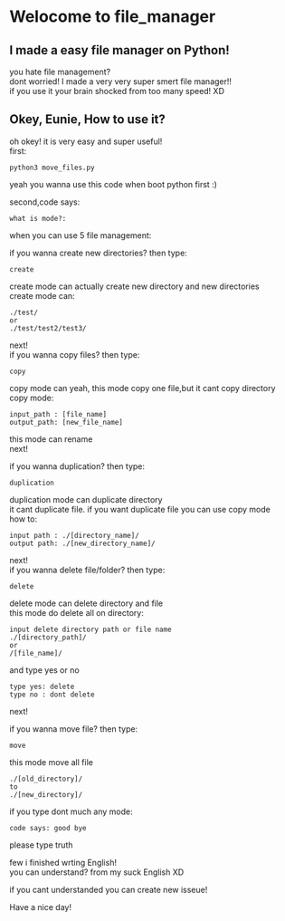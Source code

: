 # Welocome to file_manager
## I made a easy file manager on Python!
you hate file management?</br>
dont worried! I made a very very super smert file manager!!</br>
if you use it your brain shocked from too many speed! XD</br>
## Okey, Eunie, How to use it?
oh okey! it is  very easy and super useful!</br>
first:</br>
```
python3 move_files.py
```
yeah you wanna use this code when boot python first :)</br>

second,code says:</br>
```
what is mode?:
```
when you can use 5 file management:</br>

if you wanna create new directories? then type:</br>
```
create
```
create mode can actually create new directory and new directories</br>
create mode can: </br>
```
./test/
or
./test/test2/test3/
```
next!</br>
if you wanna copy files? then type:</br>
```
copy
```
copy mode can yeah, this mode copy one file,but it cant copy directory</br>
copy mode:</br>
```
input_path : [file_name]
output_path: [new_file_name]
```
this mode can rename</br>
next!</br>

if you wanna duplication? then type: </br>
```
duplication
```
duplication mode can duplicate directory</br>
it cant duplicate file. if you want duplicate file you can use copy mode</br>
how to:</br>
```
input path : ./[directory_name]/
output path: ./[new_directory_name]/
```

next!</br>
if you wanna delete file/folder? then type:</br> 
```
delete
```
delete mode can delete directory and file</br>
this mode do delete all on directory:</br>
```
input delete directory path or file name
./[directory_path]/
or
/[file_name]/
```
and type yes or no
```
type yes: delete
type no : dont delete 
```

next!</br>

if you wanna move file? then type:
```
move
```
this mode move all file
```
./[old_directory]/
to
./[new_directory]/
```

if you type dont much any mode:
```
code says: good bye
```
please type truth 

few i finished wrting English!</br>
you can understand? from my suck English XD</br>

if you cant understanded you can create new isseue!</br>

Have a nice day!

